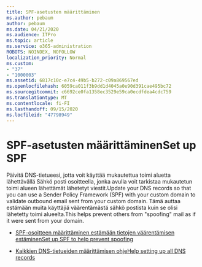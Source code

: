 ```yaml
---
title: SPF-asetusten määrittäminen
ms.author: pebaum
author: pebaum
ms.date: 04/21/2020
ms.audience: ITPro
ms.topic: article
ms.service: o365-administration
ROBOTS: NOINDEX, NOFOLLOW
localization_priority: Normal
ms.custom:
- "37"
- "1000003"
ms.assetid: 6817c10c-e7c4-49b5-b272-c09a869567ed
ms.openlocfilehash: 6059ca011f3b9dd1d4045a0e90d391cae495bc72
ms.sourcegitcommit: c6692ce0fa1358ec3529e59ca0ecdfdea4cdc759
ms.translationtype: MT
ms.contentlocale: fi-FI
ms.lasthandoff: 09/15/2020
ms.locfileid: "47798949"
---
```

# <a name="set-up-spf"></a><span data-ttu-id="f4c92-102">SPF-asetusten määrittäminen</span><span class="sxs-lookup"><span data-stu-id="f4c92-102">Set up SPF</span></span>

<span data-ttu-id="f4c92-103">Päivitä DNS-tietueesi, jotta voit käyttää mukautettua toimi aluetta lähettävällä Sähkö posti osoitteella, jonka avulla voit tarkistaa mukautetun toimi alueen lähettämät lähetetyt viestit.</span><span class="sxs-lookup"><span data-stu-id="f4c92-103">Update your DNS records so that you can use a Sender Policy Framework (SPF) with your custom domain to validate outbound email sent from your custom domain.</span></span> <span data-ttu-id="f4c92-104">Tämä auttaa estämään muita käyttäjiä väärentämästä sähkö postista kuin se olisi lähetetty toimi alueelta.</span><span class="sxs-lookup"><span data-stu-id="f4c92-104">This helps prevent others from "spoofing" mail as if it were sent from your domain.</span></span>
  
- [<span data-ttu-id="f4c92-105">SPF-osoitteen määrittäminen estämään tietojen väärentämisen estäminen</span><span class="sxs-lookup"><span data-stu-id="f4c92-105">Set up SPF to help prevent spoofing</span></span>](https://docs.microsoft.com/microsoft-365/security/office-365-security/set-up-spf-in-office-365-to-help-prevent-spoofing)

- [<span data-ttu-id="f4c92-106">Kaikkien DNS-tietueiden määrittämisen ohje</span><span class="sxs-lookup"><span data-stu-id="f4c92-106">Help setting up all DNS records</span></span>](https://docs.microsoft.com/microsoft-365/admin/get-help-with-domains/create-dns-records-at-any-dns-hosting-provider)
